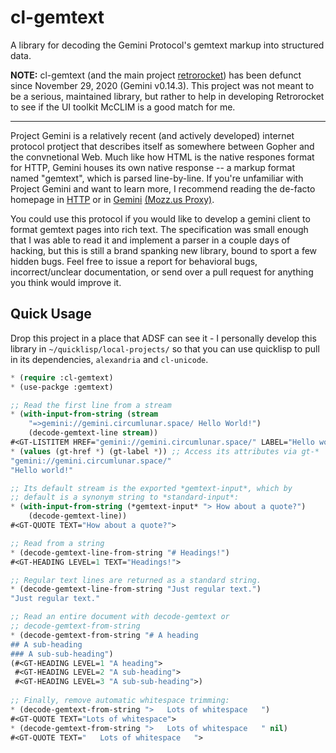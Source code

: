 # cl-gemtext

A library for decoding the Gemini Protocol's gemtext markup into
structured data.

**NOTE:** cl-gemtext (and the main project
[retrorocket](https://sr.ht/~shunter/retrorocket/)) has been defunct
since November 29, 2020 (Gemini v0.14.3). This project was not meant
to be a serious, maintained library, but rather to help in developing
Retrorocket to see if the UI toolkit McCLIM is a good match for me.

---

Project Gemini is a relatively recent (and actively developed)
internet protocol protject that describes itself as somewhere between
Gopher and the convnetional Web. Much like how HTML is the native
respones format for HTTP, Gemini houses its own native response -- a
markup format named "gemtext", which is parsed line-by-line. If you're
unfamiliar with Project Gemini and want to learn more, I recommend
reading the de-facto homepage in
[HTTP](https://gemini.circumlunar.space/) or in
[Gemini](gemini://gemini.circumlunar.space/) [(Mozz.us
Proxy)](https://portal.mozz.us/gemini/gemini.circumlunar.space/).

You could use this protocol if you would like to develop a gemini
client to format gemtext pages into rich text. The specification was
small enough that I was able to read it and implement a parser in a
couple days of hacking, but this is still a brand spanking new
library, bound to sport a few hidden bugs. Feel free to issue a report
for behavioral bugs, incorrect/unclear documentation, or send over a
pull request for anything you think would improve it.

## Quick Usage

Drop this project in a place that ADSF can see it - I personally
develop this library in `~/quicklisp/local-projects/` so that you can
use quicklisp to pull in its dependencies, `alexandria` and `cl-unicode`.

```lisp
* (require :cl-gemtext)
* (use-packge :gemtext)

;; Read the first line from a stream
* (with-input-from-string (stream
    "=>gemini://gemini.circumlunar.space/ Hello World!")
    (decode-gemtext-line stream))
#<GT-LISTITEM HREF="gemini://gemini.circumlunar.space/" LABEL="Hello world!">
* (values (gt-href *) (gt-label *)) ;; Access its attributes via gt-*
"gemini://gemini.circumlunar.space/"
"Hello world!"

;; Its default stream is the exported *gemtext-input*, which by
;; default is a synonym string to *standard-input*:
* (with-input-from-string (*gemtext-input* "> How about a quote?")
    (decode-gemtext-line))
#<GT-QUOTE TEXT="How about a quote?">

;; Read from a string
* (decode-gemtext-line-from-string "# Headings!")
#<GT-HEADING LEVEL=1 TEXT="Headings!">

;; Regular text lines are returned as a standard string.
* (decode-gemtext-line-from-string "Just regular text.")
"Just regular text."

;; Read an entire document with decode-gemtext or
;; decode-gemtext-from-string
* (decode-gemtext-from-string "# A heading
## A sub-heading
### A sub-sub-heading")
(#<GT-HEADING LEVEL=1 "A heading">
 #<GT-HEADING LEVEL=2 "A sub-heading">
 #<GT-HEADING LEVEL=3 "A sub-sub-heading">)
 
;; Finally, remove automatic whitespace trimming:
* (decode-gemtext-from-string ">   Lots of whitespace   ")
#<GT-QUOTE TEXT="Lots of whitespace">
* (decode-gemtext-from-string ">   Lots of whitespace   " nil)
#<GT-QUOTE TEXT="   Lots of whitespace   ">
```
